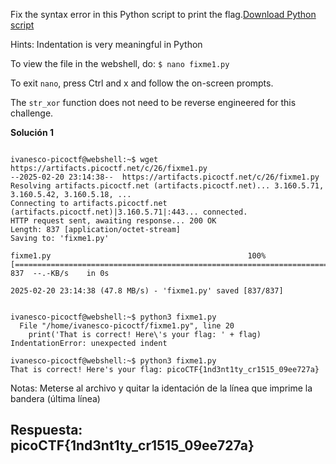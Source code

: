 
Fix the syntax error in this Python script to print the flag.[Download Python script](https://artifacts.picoctf.net/c/26/fixme1.py)


Hints:
Indentation is very meaningful in Python

To view the file in the webshell, do: `$ nano fixme1.py`

To exit `nano`, press Ctrl and x and follow the on-screen prompts.

The `str_xor` function does not need to be reverse engineered for this challenge.


**Solución 1**

```

ivanesco-picoctf@webshell:~$ wget https://artifacts.picoctf.net/c/26/fixme1.py
--2025-02-20 23:14:38--  https://artifacts.picoctf.net/c/26/fixme1.py
Resolving artifacts.picoctf.net (artifacts.picoctf.net)... 3.160.5.71, 3.160.5.42, 3.160.5.18, ...
Connecting to artifacts.picoctf.net (artifacts.picoctf.net)|3.160.5.71|:443... connected.
HTTP request sent, awaiting response... 200 OK
Length: 837 [application/octet-stream]
Saving to: 'fixme1.py'

fixme1.py                                            100%[=====================================================================================================================>]     837  --.-KB/s    in 0s      

2025-02-20 23:14:38 (47.8 MB/s) - 'fixme1.py' saved [837/837]


ivanesco-picoctf@webshell:~$ python3 fixme1.py 
  File "/home/ivanesco-picoctf/fixme1.py", line 20
    print('That is correct! Here\'s your flag: ' + flag)
IndentationError: unexpected indent

ivanesco-picoctf@webshell:~$ python3 fixme1.py 
That is correct! Here's your flag: picoCTF{1nd3nt1ty_cr1515_09ee727a}

```

Notas: Meterse al archivo y quitar la identación de la línea que imprime la bandera (última línea)

## Respuesta: **picoCTF{1nd3nt1ty_cr1515_09ee727a}**